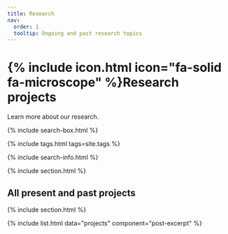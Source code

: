 ```yaml
---
title: Research
nav:
  order: 1
  tooltip: Ongoing and past research topics
---
```


# {% include icon.html icon="fa-solid fa-microscope" %}Research projects

Learn more about our research.

{% include search-box.html %}

{% include tags.html tags=site.tags %}

{% include search-info.html %}

{% include section.html %}

<!-- ## Featured

{% include list.html component="card" data="projects" filter="group == 'featured'" %}

{% include section.html %} -->

## All present and past projects

{% include section.html %}

{% include list.html data="projects" component="post-excerpt" %}

